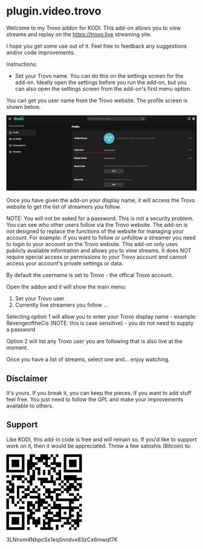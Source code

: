 # plugin.video.trovo

Welcome to my Trovo addon for KODI. This add-on allows you to view streams and replay on the https://trovo.live streaming site.

I hope you get some use out of it. Feel free to feedback any suggestions and/or code improvements.

Instructions:


* Set your Trovo name. You can do this on the settings screen for the add-on. Ideally open the settings before you run the add-on, but you can also open the settings screen from the add-on's first menu option.

You can get you user name from the Trovo website. The profile screen is shown below.

![username](assets/username.jpg)

Once you have given the add-on your display name, it will access the Trovo website to get the list of streamers you follow. 

NOTE: You will not be asked for a password. This is not a security problem. You can see who other users follow via the Trovo website.  The add-on is not designed to replace the functions of the website for managing your account. For example: if you want to follow or unfollow a streamer you need to login to your account on the Trovo website. This add-on only uses publicly available information and allows you to view streams. It does NOT require special access or permissions to your Trovo account and cannot access your account's private settings or data.

By default the username is set to Trovo - the offical Trovo account.

Open the addon and it will show the main menu:

1) Set your Trovo user
2) Currently live streamers you follow
...

Selecting option 1 will allow you to enter your Trovo display name - example: RevengeoftheCis (NOTE: this is case sensitive) - you do not need to supply a password

Option 2 will list any Trovo user you are following that is also live at the moment.

Once you have a list of streams, select one and... enjoy watching.

## Disclaimer

It's yours. If you break it, you can keep the pieces. If you want to add stuff feel free. You just need to follow the GPL and make your improvements available to others.

## Support
Like KODI, this add-in code is free and will remain so. If you'd like to support work on it, then it would be appreciated. Throw a few satoshis (Bitcoin) to:

![BC](assets/bcaddress.png)

3LNnxm4NbpcSs1eqSnndvx83zCx6mwqf7K
